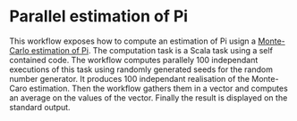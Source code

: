
# Parallel estimation of Pi 

This workflow exposes how to compute an estimation of Pi usign a [Monte-Carlo estimation of Pi](https://en.wikipedia.org/wiki/Monte_Carlo_method). The computation task is a Scala task using a self contained code. The workflow computes parallely 100 independant executions of this task using randomly generated seeds for the random number generator. It produces 100 independant realisation of the Monte-Caro estimation. Then the workflow gathers them in a vector and computes an average on the values of the vector. Finally the result is displayed on the standard output.

